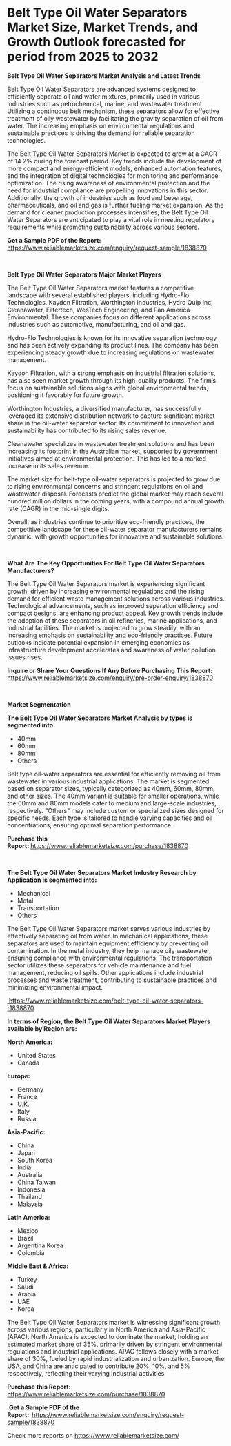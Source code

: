 <p><h1>Belt Type Oil Water Separators Market Size, Market Trends, and Growth Outlook forecasted for period from 2025 to 2032</h1></p><p><strong>Belt Type Oil Water Separators Market Analysis and Latest Trends</strong></p>
<p><p>Belt Type Oil Water Separators are advanced systems designed to efficiently separate oil and water mixtures, primarily used in various industries such as petrochemical, marine, and wastewater treatment. Utilizing a continuous belt mechanism, these separators allow for effective treatment of oily wastewater by facilitating the gravity separation of oil from water. The increasing emphasis on environmental regulations and sustainable practices is driving the demand for reliable separation technologies.</p><p>The Belt Type Oil Water Separators Market is expected to grow at a CAGR of 14.2% during the forecast period. Key trends include the development of more compact and energy-efficient models, enhanced automation features, and the integration of digital technologies for monitoring and performance optimization. The rising awareness of environmental protection and the need for industrial compliance are propelling innovations in this sector. Additionally, the growth of industries such as food and beverage, pharmaceuticals, and oil and gas is further fueling market expansion. As the demand for cleaner production processes intensifies, the Belt Type Oil Water Separators are anticipated to play a vital role in meeting regulatory requirements while promoting sustainability across various sectors.</p></p>
<p><strong>Get a Sample PDF of the Report:&nbsp;</strong> <a href="https://www.reliablemarketsize.com/enquiry/request-sample/1838870?utm_campaign=2580&utm_medium=2&utm_source=Github&utm_content=ia&utm_term=28022025&utm_id=belt-type-oil-water-separators">https://www.reliablemarketsize.com/enquiry/request-sample/1838870</a></p>
<p>&nbsp;</p>
<p><strong>Belt Type Oil Water Separators Major Market Players</strong></p>
<p><p>The Belt Type Oil Water Separators market features a competitive landscape with several established players, including Hydro-Flo Technologies, Kaydon Filtration, Worthington Industries, Hydro Quip Inc, Cleanawater, Filtertech, WesTech Engineering, and Pan America Environmental. These companies focus on different applications across industries such as automotive, manufacturing, and oil and gas.</p><p>Hydro-Flo Technologies is known for its innovative separation technology and has been actively expanding its product lines. The company has been experiencing steady growth due to increasing regulations on wastewater management.</p><p>Kaydon Filtration, with a strong emphasis on industrial filtration solutions, has also seen market growth through its high-quality products. The firm’s focus on sustainable solutions aligns with global environmental trends, positioning it favorably for future growth.</p><p>Worthington Industries, a diversified manufacturer, has successfully leveraged its extensive distribution network to capture significant market share in the oil-water separator sector. Its commitment to innovation and sustainability has contributed to its rising sales revenue.</p><p>Cleanawater specializes in wastewater treatment solutions and has been increasing its footprint in the Australian market, supported by government initiatives aimed at environmental protection. This has led to a marked increase in its sales revenue.</p><p>The market size for belt-type oil-water separators is projected to grow due to rising environmental concerns and stringent regulations on oil and wastewater disposal. Forecasts predict the global market may reach several hundred million dollars in the coming years, with a compound annual growth rate (CAGR) in the mid-single digits.</p><p>Overall, as industries continue to prioritize eco-friendly practices, the competitive landscape for these oil-water separator manufacturers remains dynamic, with growth opportunities for innovative and sustainable solutions.</p></p>
<p>&nbsp;</p>
<p><strong>What Are The Key Opportunities For Belt Type Oil Water Separators Manufacturers?</strong></p>
<p><p>The Belt Type Oil Water Separators market is experiencing significant growth, driven by increasing environmental regulations and the rising demand for efficient waste management solutions across various industries. Technological advancements, such as improved separation efficiency and compact designs, are enhancing product appeal. Key growth trends include the adoption of these separators in oil refineries, marine applications, and industrial facilities. The market is projected to grow steadily, with an increasing emphasis on sustainability and eco-friendly practices. Future outlooks indicate potential expansion in emerging economies as infrastructure development accelerates and awareness of water pollution issues rises.</p></p>
<p><strong>Inquire or Share Your Questions If Any Before Purchasing This Report:</strong> <a href="https://www.reliablemarketsize.com/enquiry/pre-order-enquiry/1838870?utm_campaign=2580&utm_medium=2&utm_source=Github&utm_content=ia&utm_term=28022025&utm_id=belt-type-oil-water-separators">https://www.reliablemarketsize.com/enquiry/pre-order-enquiry/1838870</a></p>
<p>&nbsp;</p>
<p><strong>Market Segmentation</strong></p>
<p><strong>The Belt Type Oil Water Separators Market Analysis by types is segmented into:</strong></p>
<p><ul><li>40mm</li><li>60mm</li><li>80mm</li><li>Others</li></ul></p>
<p><p>Belt type oil-water separators are essential for efficiently removing oil from wastewater in various industrial applications. The market is segmented based on separator sizes, typically categorized as 40mm, 60mm, 80mm, and other sizes. The 40mm variant is suitable for smaller operations, while the 60mm and 80mm models cater to medium and large-scale industries, respectively. "Others" may include custom or specialized sizes designed for specific needs. Each type is tailored to handle varying capacities and oil concentrations, ensuring optimal separation performance.</p></p>
<p><strong>Purchase this Report:&nbsp;</strong><a href="https://www.reliablemarketsize.com/purchase/1838870?utm_campaign=2580&utm_medium=2&utm_source=Github&utm_content=ia&utm_term=28022025&utm_id=belt-type-oil-water-separators">https://www.reliablemarketsize.com/purchase/1838870</a></p>
<p>&nbsp;</p>
<p><strong>The Belt Type Oil Water Separators Market Industry Research by Application is segmented into:</strong></p>
<p><ul><li>Mechanical</li><li>Metal</li><li>Transportation</li><li>Others</li></ul></p>
<p><p>The Belt Type Oil Water Separators market serves various industries by effectively separating oil from water. In mechanical applications, these separators are used to maintain equipment efficiency by preventing oil contamination. In the metal industry, they help manage oily wastewater, ensuring compliance with environmental regulations. The transportation sector utilizes these separators for vehicle maintenance and fuel management, reducing oil spills. Other applications include industrial processes and waste treatment, contributing to sustainable practices and minimizing environmental impact.</p></p>
<p><a href="https://www.reliablemarketsize.com/belt-type-oil-water-separators-r1838870?utm_campaign=2580&utm_medium=2&utm_source=Github&utm_content=ia&utm_term=28022025&utm_id=belt-type-oil-water-separators">&nbsp;https://www.reliablemarketsize.com/belt-type-oil-water-separators-r1838870</a></p>
<p><strong>In terms of Region, the Belt Type Oil Water Separators Market Players available by Region are:</strong></p>
<p>
    <p> <strong> North America: </strong>
        <ul>
            <li>United States</li>
            <li>Canada</li>
        </ul>
        </p> 
    <p> <strong> Europe: </strong>
        <ul>
            <li>Germany</li>
            <li>France</li>
            <li>U.K.</li>
            <li>Italy</li>
            <li>Russia</li>
        </ul>
        </p> 
    <p> <strong> Asia-Pacific: </strong>
        <ul>
            <li>China</li>
            <li>Japan</li>
            <li>South Korea</li>
            <li>India</li>
            <li>Australia</li>
            <li>China Taiwan</li>
            <li>Indonesia</li>
            <li>Thailand</li>
            <li>Malaysia</li>
        </ul>
        </p> 
    <p> <strong> Latin America: </strong>
        <ul>
            <li>Mexico</li>
            <li>Brazil</li>
            <li>Argentina Korea</li>
            <li>Colombia</li>
        </ul>
        </p> 
    <p> <strong> Middle East & Africa: </strong>
        <ul>
            <li>Turkey</li>
            <li>Saudi</li>
            <li>Arabia</li>
            <li>UAE</li>
            <li>Korea</li>
        </ul>
    </p>
    </p>
<p><p>The Belt Type Oil Water Separators market is witnessing significant growth across various regions, particularly in North America and Asia-Pacific (APAC). North America is expected to dominate the market, holding an estimated market share of 35%, primarily driven by stringent environmental regulations and industrial applications. APAC follows closely with a market share of 30%, fueled by rapid industrialization and urbanization. Europe, the USA, and China are anticipated to contribute 20%, 10%, and 5% respectively, reflecting their varying industrial activities.</p></p>
<p><strong>Purchase this Report: </strong><a href="https://www.reliablemarketsize.com/purchase/1838870?utm_campaign=2580&utm_medium=2&utm_source=Github&utm_content=ia&utm_term=28022025&utm_id=belt-type-oil-water-separators">https://www.reliablemarketsize.com/purchase/1838870</a></p>
<p>&nbsp;<strong>Get a Sample PDF of the Report:&nbsp;&nbsp;</strong><a href="https://www.reliablemarketsize.com/enquiry/request-sample/1838870?utm_campaign=2580&utm_medium=2&utm_source=Github&utm_content=ia&utm_term=28022025&utm_id=belt-type-oil-water-separators">https://www.reliablemarketsize.com/enquiry/request-sample/1838870</a></p>
<p><strong></strong></p>
<p>Check more reports on <a href="https://www.reliablemarketsize.com/?utm_campaign=2580&utm_medium=2&utm_source=Github&utm_content=ia&utm_term=28022025&utm_id=belt-type-oil-water-separators">https://www.reliablemarketsize.com/</a></p>